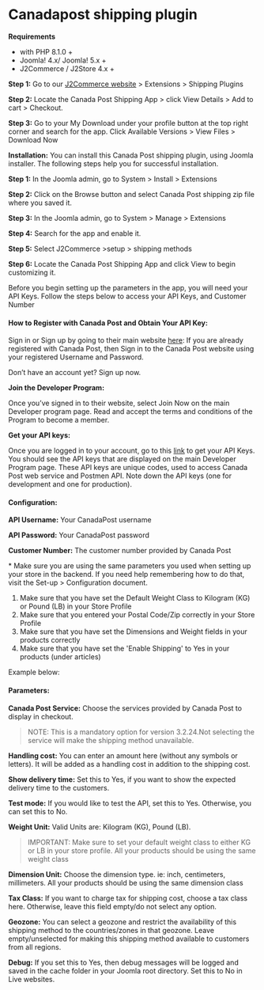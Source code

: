 # Canadapost shipping plugin

**Requirements**

- with PHP 8.1.0 +
- Joomla! 4.x/ Joomla! 5.x +
- J2Commerce / J2Store 4.x +



**Step 1:** Go to our [J2Commerce website](https://www.j2commerce.com/) > Extensions > Shipping Plugins

**Step 2:** Locate the Canada Post Shipping App > click View Details > Add to cart > Checkout.&#x20;

**Step 3:** Go to your My Download under your profile button at the top right corner and search for the app. Click Available Versions > View Files > Download Now

**Installation:** You can install this Canada Post shipping plugin, using Joomla installer. The following steps help you for successful installation.

**Step 1:** In the Joomla admin, go to System > Install > Extensions

**Step 2:** Click on the Browse button and select Canada Post shipping zip file where you saved it.

**Step 3:** In the Joomla admin, go to System > Manage > Extensions

**Step 4:** Search for the app and enable it.

**Step 5:** Select J2Commerce >setup > shipping methods

**Step 6:** Locate the Canada Post Shipping App and click View to begin customizing it.

Before you begin setting up the parameters in the app, you will need your API Keys. Follow the steps below to access your API Keys, and Customer Number

#### How to Register with Canada Post and Obtain Your API Key:&#x20;

Sign in or Sign up by going to their main website [here](https://www.canadapost-postescanada.ca/cpc/en/): If you are already registered with Canada Post, then Sign in to the Canada Post website using your registered Username and Password.

Don’t have an account yet? Sign up now.

**Join the Developer Program:**&#x20;

Once you’ve signed in to their website, select Join Now on the main Developer program page. Read and accept the terms and conditions of the Program to become a member.

**Get your API keys:**&#x20;

Once you are logged in to your account, go to this [link](https://www.canadapost-postescanada.ca/information/app/drc/registered?execution=e2s1) to get your API Keys. You should see the API keys that are displayed on the main Developer Program page. These API keys are unique codes, used to access Canada Post web service and Postmen API. Note down the API keys (one for development and one for production).

#### **Configuration:**&#x20;

**API Username:** Your CanadaPost username

**API Password:** Your CanadaPost password

**Customer Number:** The customer number provided by Canada Post

\* Make sure you are using the same parameters you used when setting up your store in the backend.  If you need help remembering how to do that, visit the Set-up > Configuration document.

1. Make sure that you have set the Default Weight Class to Kilogram (KG) or Pound (LB) in your Store Profile
2. Make sure that you entered your Postal Code/Zip correctly in your Store Profile
3. Make sure that you have set the Dimensions and Weight fields in your products correctly
4. Make sure that you have set the 'Enable Shipping' to Yes in your products (under articles)

Example below:

#### Parameters:

**Canada Post Service:** Choose the services provided by Canada Post to display in checkout.

> NOTE: This is a mandatory option for version 3.2.24.Not selecting the service will make the shipping method unavailable.

**Handling cost:** You can enter an amount here (without any symbols or letters). It will be added as a handling cost in addition to the shipping cost.

**Show delivery time:** Set this to Yes, if you want to show the expected delivery time to the customers.

**Test mode:** If you would like to test the API, set this to Yes. Otherwise, you can set this to No.

**Weight Unit:** Valid Units are: Kilogram (KG), Pound (LB).

> IMPORTANT: Make sure to set your default weight class to either KG or LB in your store profile. All your products should be using the same weight class

**Dimension Unit:** Choose the dimension type. ie: inch, centimeters, millimeters. All your products should be using the same dimension class

**Tax Class:** If you want to charge tax for shipping cost, choose a tax class here. Otherwise, leave this field empty/do not select any option.

**Geozone:** You can select a geozone and restrict the availability of this shipping method to the countries/zones in that geozone. Leave empty/unselected for making this shipping method available to customers from all regions.

**Debug:** If you set this to Yes, then debug messages will be logged and saved in the cache folder in your Joomla root directory. Set this to No in Live websites.
